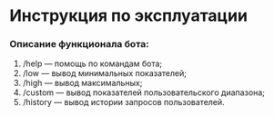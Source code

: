 # Инструкция по эксплуатации
### Описание функционала бота:

1) /help — помощь по командам бота;
2) /low — вывод минимальных показателей;
3) /high — вывод максимальных;
4) /custom — вывод показателей пользовательского диапазона;
5) /history — вывод истории запросов пользователей.